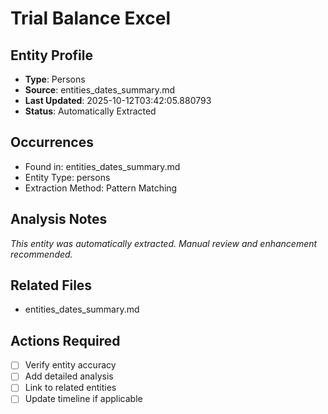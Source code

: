 # Trial Balance Excel

## Entity Profile
- **Type**: Persons
- **Source**: entities_dates_summary.md
- **Last Updated**: 2025-10-12T03:42:05.880793
- **Status**: Automatically Extracted

## Occurrences
- Found in: entities_dates_summary.md
- Entity Type: persons
- Extraction Method: Pattern Matching

## Analysis Notes
*This entity was automatically extracted. Manual review and enhancement recommended.*

## Related Files
- entities_dates_summary.md

## Actions Required
- [ ] Verify entity accuracy
- [ ] Add detailed analysis
- [ ] Link to related entities
- [ ] Update timeline if applicable

